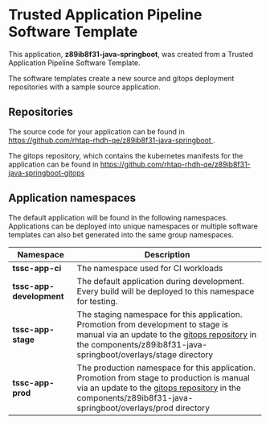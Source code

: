 # Trusted Application Pipeline Software Template

This application, **z89ib8f31-java-springboot**, was created from a Trusted Application Pipeline Software Template.

The software templates create a new source and gitops deployment repositories with a sample source application. 

## Repositories

The source code for your application can be found in [https://github.com/rhtap-rhdh-qe/z89ib8f31-java-springboot ](https://github.com/rhtap-rhdh-qe/z89ib8f31-java-springboot ).
 
The gitops repository, which contains the kubernetes manifests for the application can be found in 
[https://github.com/rhtap-rhdh-qe/z89ib8f31-java-springboot-gitops ](https://github.com/rhtap-rhdh-qe/z89ib8f31-java-springboot-gitops ) 

## Application namespaces 

The default application will be found in the following namespaces. Applications can be deployed into unique namespaces or multiple software templates can also bet generated into the same group namespaces.  

|  Namespace   |  Description   |  
| -------- | -------- |
| **tssc-app-ci** | The namespace used for CI workloads |
| **tssc-app-development** | The default application during development. Every build will be deployed to this namespace for testing. |
| **tssc-app-stage** | The staging namespace for this application. Promotion from development to stage is manual via an update to the [gitops repository](https://github.com/rhtap-rhdh-qe/z89ib8f31-java-springboot-gitops ) in the components/z89ib8f31-java-springboot/overlays/stage directory |
| **tssc-app-prod** | The production namespace for this application. Promotion from stage to production is manual via an update to the [gitops repository](https://github.com/rhtap-rhdh-qe/z89ib8f31-java-springboot-gitops ) in the components/z89ib8f31-java-springboot/overlays/prod directory |